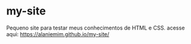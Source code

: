 # my-site
Pequeno site para testar meus conhecimentos de HTML e CSS.
acesse aqui: https://alaniemim.github.io/my-site/

